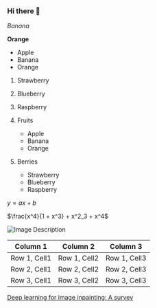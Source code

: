 ### Hi there 👋

*Banana*

**Orange**

* Apple
* Banana
* Orange

1. Strawberry
2. Blueberry
3. Raspberry

1. Fruits
   * Apple
   * Banana
   * Orange
2. Berries
   * Strawberry
   * Blueberry
   * Raspberry

$y = ax + b$

$\frac{x^4}{1 + x^3} + x^2_3 + x^4$

![Image Description](image_file_name.png)

| Column 1    | Column 2    | Column 3    |
|-------------|-------------|-------------|
| Row 1, Cell1| Row 1, Cell2| Row 1, Cell3|
| Row 2, Cell1| Row 2, Cell2| Row 2, Cell3|
| Row 3, Cell1| Row 3, Cell2| Row 3, Cell3|

[Deep learning for image inpainting: A survey](https://example.com)
